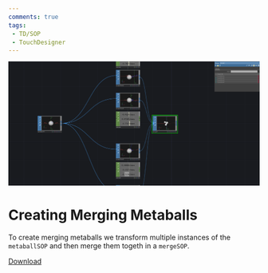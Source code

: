 ```yaml
---
comments: true
tags:
 - TD/SOP
 - TouchDesigner
---
```


![Using multiple TransformSOPs to Merge the Metaballs](./img/MergeMetaballs.png)
# Creating Merging Metaballs
To create merging metaballs we transform multiple instances of the `metaballSOP` and then merge them togeth in a `mergeSOP`.

[Download](./files/CreateMetaball.tox)    



